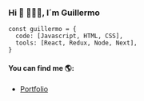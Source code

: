 ### Hi 👋 👨🏻‍💻, I´m Guillermo

```
const guillermo = {
  code: [Javascript, HTML, CSS],
  tools: [React, Redux, Node, Next],
}
```


#### You can find me 🌎:
- [Portfolio](https://guilleangulo.me/)

<!--
**GuilleAngulo/guilleangulo** is a ✨ _special_ ✨ repository because its `README.md` (this file) appears on your GitHub profile.

Here are some ideas to get you started:

- 🔭 I’m currently working on ...
- 🌱 I’m currently learning ...
- 👯 I’m looking to collaborate on ...
- 🤔 I’m looking for help with ...
- 💬 Ask me about ...
- 📫 How to reach me: ...
- 😄 Pronouns: ...
- ⚡ Fun fact: ...
-->
